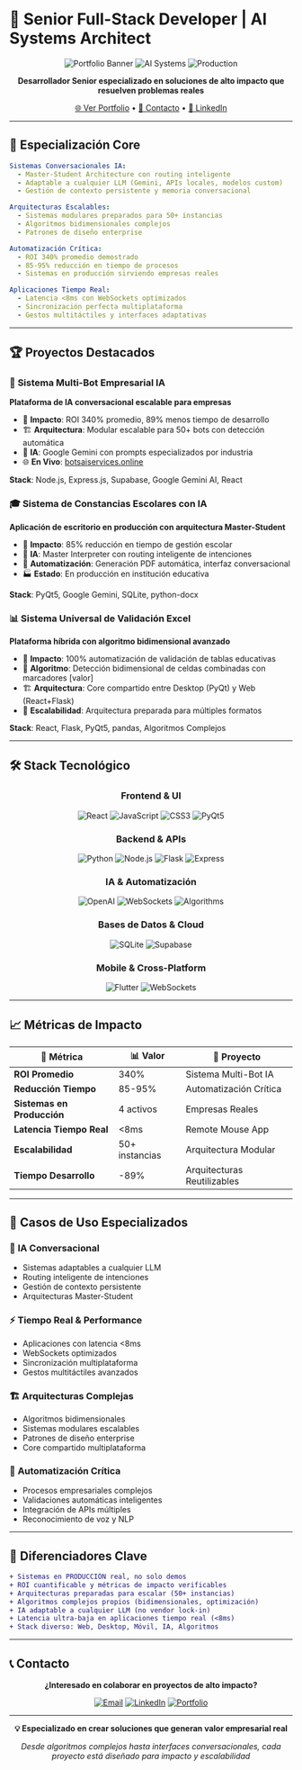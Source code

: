 # 🚀 Senior Full-Stack Developer | AI Systems Architect

<div align="center">

![Portfolio Banner](https://img.shields.io/badge/Portfolio-Senior%20Developer-blue?style=for-the-badge&logo=github)
![AI Systems](https://img.shields.io/badge/AI-Conversational%20Systems-green?style=for-the-badge&logo=openai)
![Production](https://img.shields.io/badge/Production-4%20Systems%20Live-red?style=for-the-badge&logo=rocket)

**Desarrollador Senior especializado en soluciones de alto impacto que resuelven problemas reales**

[🌐 Ver Portfolio](https://tu-portfolio-url.com) • [📧 Contacto](mailto:tu-email@ejemplo.com) • [💼 LinkedIn](https://linkedin.com/in/tu-perfil)

</div>

---

## 💼 **Especialización Core**

```yaml
Sistemas Conversacionales IA:
  - Master-Student Architecture con routing inteligente
  - Adaptable a cualquier LLM (Gemini, APIs locales, modelos custom)
  - Gestión de contexto persistente y memoria conversacional

Arquitecturas Escalables:
  - Sistemas modulares preparados para 50+ instancias
  - Algoritmos bidimensionales complejos
  - Patrones de diseño enterprise

Automatización Crítica:
  - ROI 340% promedio demostrado
  - 85-95% reducción en tiempo de procesos
  - Sistemas en producción sirviendo empresas reales

Aplicaciones Tiempo Real:
  - Latencia <8ms con WebSockets optimizados
  - Sincronización perfecta multiplataforma
  - Gestos multitáctiles y interfaces adaptativas
```

---

## 🏆 **Proyectos Destacados**

### 🤖 **Sistema Multi-Bot Empresarial IA**
**Plataforma de IA conversacional escalable para empresas**

- 🎯 **Impacto**: ROI 340% promedio, 89% menos tiempo de desarrollo
- 🏗️ **Arquitectura**: Modular escalable para 50+ bots con detección automática
- 🧠 **IA**: Google Gemini con prompts especializados por industria
- 🌐 **En Vivo**: [botsaiservices.online](https://botsaiservices.online)

**Stack**: Node.js, Express.js, Supabase, Google Gemini AI, React

### 🎓 **Sistema de Constancias Escolares con IA**
**Aplicación de escritorio en producción con arquitectura Master-Student**

- 🎯 **Impacto**: 85% reducción en tiempo de gestión escolar
- 🧠 **IA**: Master Interpreter con routing inteligente de intenciones
- 📄 **Automatización**: Generación PDF automática, interfaz conversacional
- 🏭 **Estado**: En producción en institución educativa

**Stack**: PyQt5, Google Gemini, SQLite, python-docx

### 📊 **Sistema Universal de Validación Excel**
**Plataforma híbrida con algoritmo bidimensional avanzado**

- 🎯 **Impacto**: 100% automatización de validación de tablas educativas
- 🧮 **Algoritmo**: Detección bidimensional de celdas combinadas con marcadores [valor]
- 🏗️ **Arquitectura**: Core compartido entre Desktop (PyQt) y Web (React+Flask)
- 🔄 **Escalabilidad**: Arquitectura preparada para múltiples formatos

**Stack**: React, Flask, PyQt5, pandas, Algoritmos Complejos

---

## 🛠️ **Stack Tecnológico**

<div align="center">

### **Frontend & UI**
![React](https://img.shields.io/badge/React-18-61DAFB?style=flat-square&logo=react)
![JavaScript](https://img.shields.io/badge/JavaScript-ES6+-F7DF1E?style=flat-square&logo=javascript)
![CSS3](https://img.shields.io/badge/CSS3-Responsive-1572B6?style=flat-square&logo=css3)
![PyQt5](https://img.shields.io/badge/PyQt5-Desktop-41CD52?style=flat-square&logo=qt)

### **Backend & APIs**
![Python](https://img.shields.io/badge/Python-3.13-3776AB?style=flat-square&logo=python)
![Node.js](https://img.shields.io/badge/Node.js-LTS-339933?style=flat-square&logo=node.js)
![Flask](https://img.shields.io/badge/Flask-2.3-000000?style=flat-square&logo=flask)
![Express](https://img.shields.io/badge/Express.js-4.x-000000?style=flat-square&logo=express)

### **IA & Automatización**
![OpenAI](https://img.shields.io/badge/Google_Gemini-AI-4285F4?style=flat-square&logo=google)
![WebSockets](https://img.shields.io/badge/WebSockets-Real_Time-010101?style=flat-square)
![Algorithms](https://img.shields.io/badge/Algorithms-Complex-FF6B6B?style=flat-square)

### **Bases de Datos & Cloud**
![SQLite](https://img.shields.io/badge/SQLite-Local-003B57?style=flat-square&logo=sqlite)
![Supabase](https://img.shields.io/badge/Supabase-Cloud-3ECF8E?style=flat-square&logo=supabase)

### **Mobile & Cross-Platform**
![Flutter](https://img.shields.io/badge/Flutter-Mobile-02569B?style=flat-square&logo=flutter)
![WebSockets](https://img.shields.io/badge/WebSocket-<8ms-FF4444?style=flat-square)

</div>

---

## 📈 **Métricas de Impacto**

<div align="center">

| 🎯 Métrica | 📊 Valor | 🚀 Proyecto |
|------------|----------|-------------|
| **ROI Promedio** | 340% | Sistema Multi-Bot IA |
| **Reducción Tiempo** | 85-95% | Automatización Crítica |
| **Sistemas en Producción** | 4 activos | Empresas Reales |
| **Latencia Tiempo Real** | <8ms | Remote Mouse App |
| **Escalabilidad** | 50+ instancias | Arquitectura Modular |
| **Tiempo Desarrollo** | -89% | Arquitecturas Reutilizables |

</div>

---

## 🎯 **Casos de Uso Especializados**

### 🤖 **IA Conversacional**
- Sistemas adaptables a cualquier LLM
- Routing inteligente de intenciones
- Gestión de contexto persistente
- Arquitecturas Master-Student

### ⚡ **Tiempo Real & Performance**
- Aplicaciones con latencia <8ms
- WebSockets optimizados
- Sincronización multiplataforma
- Gestos multitáctiles avanzados

### 🏗️ **Arquitecturas Complejas**
- Algoritmos bidimensionales
- Sistemas modulares escalables
- Patrones de diseño enterprise
- Core compartido multiplataforma

### 🔄 **Automatización Crítica**
- Procesos empresariales complejos
- Validaciones automáticas inteligentes
- Integración de APIs múltiples
- Reconocimiento de voz y NLP

---

## 🌟 **Diferenciadores Clave**

```diff
+ Sistemas en PRODUCCIÓN real, no solo demos
+ ROI cuantificable y métricas de impacto verificables
+ Arquitecturas preparadas para escalar (50+ instancias)
+ Algoritmos complejos propios (bidimensionales, optimización)
+ IA adaptable a cualquier LLM (no vendor lock-in)
+ Latencia ultra-baja en aplicaciones tiempo real (<8ms)
+ Stack diverso: Web, Desktop, Móvil, IA, Algoritmos
```

---

## 📞 **Contacto**

<div align="center">

**¿Interesado en colaborar en proyectos de alto impacto?**

[![Email](https://img.shields.io/badge/Email-Contacto_Directo-D14836?style=for-the-badge&logo=gmail)](mailto:tu-email@ejemplo.com)
[![LinkedIn](https://img.shields.io/badge/LinkedIn-Perfil_Profesional-0077B5?style=for-the-badge&logo=linkedin)](https://linkedin.com/in/tu-perfil)
[![Portfolio](https://img.shields.io/badge/Portfolio-Ver_Proyectos-4285F4?style=for-the-badge&logo=google-chrome)](https://tu-portfolio-url.com)

</div>

---

<div align="center">

**💡 Especializado en crear soluciones que generan valor empresarial real**

*Desde algoritmos complejos hasta interfaces conversacionales, cada proyecto está diseñado para impacto y escalabilidad*

</div>
